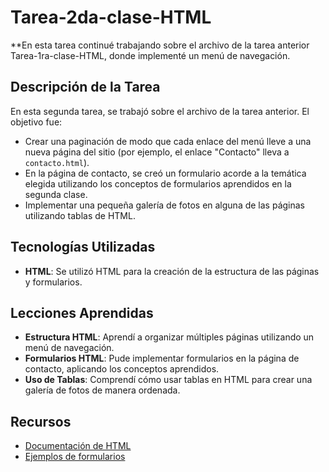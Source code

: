 # Tarea-2da-clase-HTML

**En esta tarea continué trabajando sobre el archivo de la tarea anterior Tarea-1ra-clase-HTML, donde implementé un menú de navegación.

## Descripción de la Tarea

En esta segunda tarea, se trabajó sobre el archivo de la tarea anterior. El objetivo fue:

- Crear una paginación de modo que cada enlace del menú lleve a una nueva página del sitio (por ejemplo, el enlace "Contacto" lleva a `contacto.html`).
- En la página de contacto, se creó un formulario acorde a la temática elegida utilizando los conceptos de formularios aprendidos en la segunda clase.
- Implementar una pequeña galería de fotos en alguna de las páginas utilizando tablas de HTML.

## Tecnologías Utilizadas

- **HTML**: Se utilizó HTML para la creación de la estructura de las páginas y formularios.

## Lecciones Aprendidas

- **Estructura HTML**: Aprendí a organizar múltiples páginas utilizando un menú de navegación.
- **Formularios HTML**: Pude implementar formularios en la página de contacto, aplicando los conceptos aprendidos.
- **Uso de Tablas**: Comprendí cómo usar tablas en HTML para crear una galería de fotos de manera ordenada.

## Recursos

- [Documentación de HTML](https://developer.mozilla.org/es/docs/Web/HTML)
- [Ejemplos de formularios](https://developer.mozilla.org/es/docs/Learn/Forms)

